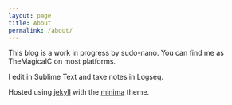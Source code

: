 ```yaml
---
layout: page
title: About
permalink: /about/
---
```


This blog is a work in progress by sudo-nano. You can find me as TheMagicalC on most platforms. 

I edit in Sublime Text and take notes in Logseq. 

Hosted using 
[jekyll](https://github.com/jekyll/jekyll) 
with the [minima](https://github.com/jekyll/minima) theme.


